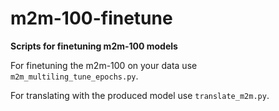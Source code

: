 # m2m-100-finetune
**Scripts for finetuning m2m-100 models**

For finetuning the m2m-100 on your data use `m2m_multiling_tune_epochs.py`.

For translating with the produced model use `translate_m2m.py`.
